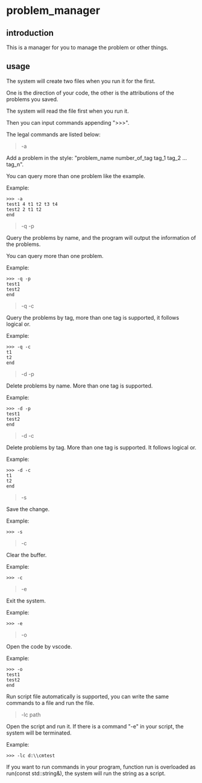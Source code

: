 # problem_manager

## introduction

This is a manager for you to manage the problem or other things.

## usage

The system will create two files when you run it for the first.

One is the direction of your code, the other is the attributions of the problems you saved. 

The system  will read the file first when you run it.

Then you can input commands appending ">>>".

The legal commands are listed below:

> -a

Add a problem in the style: "problem_name number_of_tag tag_1 tag_2 ... tag_n".

You can query more than one problem like the example.

Example:

```
>>> -a
test1 4 t1 t2 t3 t4
test2 2 t1 t2
end
```

> -q -p

Query the problems by name, and the program will output the information of the problems.

You can query more than one problem.

Example:

```
>>> -q -p
test1
test2
end
```

> -q -c

Query the problems by tag, more than one tag is supported, it follows logical or.

Example:

```
>>> -q -c
t1
t2
end
```

> -d -p

Delete problems by name. More than one tag is supported.

Example:

```
>>> -d -p
test1
test2
end
```

> -d -c

Delete problems by tag. More than one tag is supported. It follows logical or.

Example:

```
>>> -d -c
t1
t2
end
```

> -s

Save the change.

Example:

```
>>> -s
```

> -c

Clear the buffer.

Example:

```
>>> -c
```

> -e

Exit the system.

Example:

```
>>> -e
```
> -o

Open the code by vscode.

Example:

```
>>> -o
test1
test2
end
```

Run script file automatically is supported, you can write the same commands to a file and run the file.

> -lc path

Open the script and run it. If there is a command "-e" in your script, the system will be terminated.

Example:

```
>>> -lc d:\\cmtest
```

If you want to run commands in your program, function run is overloaded as run(const std::string&), the system will run the string as a script.
